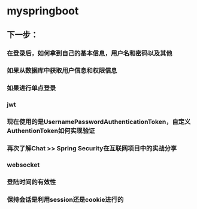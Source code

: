 # myspringboot
## 下一步：
### 在登录后，如何拿到自己的基本信息，用户名和密码以及其他
### 如果从数据库中获取用户信息和权限信息
### 如果进行单点登录
### jwt
### 现在使用的是UsernamePasswordAuthenticationToken，自定义AuthentionToken如何实现验证
### 再次了解Chat >> Spring Security在互联网项目中的实战分享
### websocket
### 登陆时间的有效性
### 保持会话是利用session还是cookie进行的
